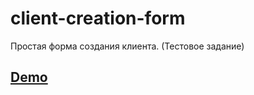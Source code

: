# client-creation-form

Простая форма создания клиента. (Тестовое задание)

## [Demo](https://hempyhemp.github.io/client-creation-form/)
